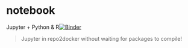 # notebook

Jupyter + Python & R[![Binder](https://mybinder.org/badge_logo.svg)](https://mybinder.org/v2/gh/fosterhill/notebook/HEAD?)

> Jupyter in repo2docker without waiting for packages to compile!
